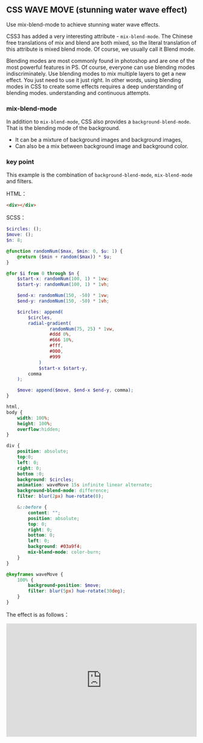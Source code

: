 ## CSS WAVE MOVE (stunning water wave effect)

Use mix-blend-mode to achieve stunning water wave effects.

CSS3 has added a very interesting attribute - `mix-blend-mode`. The Chinese free translations of mix and blend are both mixed, so the literal translation of this attribute is mixed blend mode. Of course, we usually call it Blend mode.

Blending modes are most commonly found in photoshop and are one of the most powerful features in PS. Of course, everyone can use blending modes indiscriminately. Use blending modes to mix multiple layers to get a new effect. You just need to use it just right. In other words, using blending modes in CSS to create some effects requires a deep understanding of blending modes. understanding and continuous attempts.

### mix-blend-mode

In addition to `mix-blend-mode`, CSS also provides a `background-blend-mode`. That is the blending mode of the background.

+ It can be a mixture of background images and background images,
+ Can also be a mix between background image and background color.

### key point

This example is the combination of `background-blend-mode`, `mix-blend-mode` and filters.

HTML：

```html
<div></div>
```

SCSS：
```scss
$circles: ();
$move: ();
$n: 8;

@function randomNum($max, $min: 0, $u: 1) {
    @return ($min + random($max)) * $u;
}

@for $i from 0 through $n {
    $start-x: randomNum(100, 1) * 1vw;
    $start-y: randomNum(100, 1) * 1vh;

    $end-x: randomNum(150, -50) * 1vw;
    $end-y: randomNum(150, -50) * 1vh;

    $circles: append(
        $circles,
        radial-gradient(
                randomNum(75, 25) * 1vw,
                #ddd 0%,
                #666 10%,
                #fff,
                #000,
                #999
            )
            $start-x $start-y,
        comma
    );

    $move: append($move, $end-x $end-y, comma);
}

html,
body {
    width: 100%;
    height: 100%;
    overflow:hidden;
}

div {
    position: absolute;
    top:0;
    left: 0;
    right: 0;
    bottom :0;
    background: $circles;
    animation: waveMove 15s infinite linear alternate;
    background-blend-mode: difference;
    filter: blur(2px) hue-rotate(0);

    &::before {
        content: "";
        position: absolute;
        top: 0;
        right: 0;
        bottom: 0;
        left: 0;
        background: #03a9f4;
        mix-blend-mode: color-burn;
    }
}

@keyframes waveMove {
    100% {
        background-position: $move;
        filter: blur(5px) hue-rotate(30deg);
    }
}
```

The effect is as follows：

<iframe height="300" style="width: 100%;" scrolling="no" title="blend-water-wave" src="https://codepen.io/dvha/embed/poqZKLW?default-tab=html%2Cresult" frameborder="no" loading="lazy" allowtransparency="true" allowfullscreen="true">
  See the Pen <a href="https://codepen.io/dvha/pen/poqZKLW">
  blend-water-wave</a> by HaDV (<a href="https://codepen.io/dvha">@dvha</a>)
  on <a href="https://codepen.io">CodePen</a>.
</iframe>